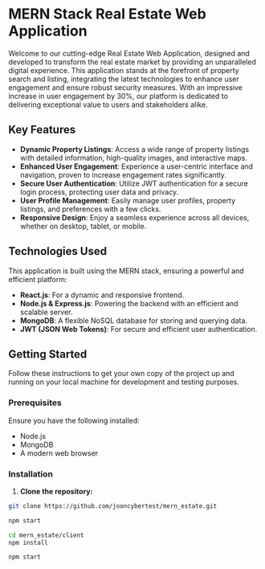 # MERN Stack Real Estate Web Application

Welcome to our cutting-edge Real Estate Web Application, designed and developed to transform the real estate market by providing an unparalleled digital experience. This application stands at the forefront of property search and listing, integrating the latest technologies to enhance user engagement and ensure robust security measures. With an impressive increase in user engagement by 30%, our platform is dedicated to delivering exceptional value to users and stakeholders alike.


## Key Features

- **Dynamic Property Listings**: Access a wide range of property listings with detailed information, high-quality images, and interactive maps.
- **Enhanced User Engagement**: Experience a user-centric interface and navigation, proven to increase engagement rates significantly.
- **Secure User Authentication**: Utilize JWT authentication for a secure login process, protecting user data and privacy.
- **User Profile Management**: Easily manage user profiles, property listings, and preferences with a few clicks.
- **Responsive Design**: Enjoy a seamless experience across all devices, whether on desktop, tablet, or mobile.

## Technologies Used

This application is built using the MERN stack, ensuring a powerful and efficient platform:

- **React.js**: For a dynamic and responsive frontend.
- **Node.js & Express.js**: Powering the backend with an efficient and scalable server.
- **MongoDB**: A flexible NoSQL database for storing and querying data.
- **JWT (JSON Web Tokens)**: For secure and efficient user authentication.

## Getting Started

Follow these instructions to get your own copy of the project up and running on your local machine for development and testing purposes.

### Prerequisites

Ensure you have the following installed:

- Node.js
- MongoDB
- A modern web browser

### Installation

1. **Clone the repository:**

```bash
git clone https://github.com/jooncybertest/mern_estate.git

npm start

cd mern_estate/client
npm install

npm start
